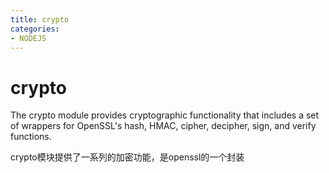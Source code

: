 ```yaml
---
title: crypto
categories: 
- NODEJS
---
```


# crypto

The crypto module provides cryptographic functionality that includes a set of wrappers for OpenSSL's hash, HMAC, cipher, decipher, sign, and verify functions.

crypto模块提供了一系列的加密功能，是openssl的一个封装

